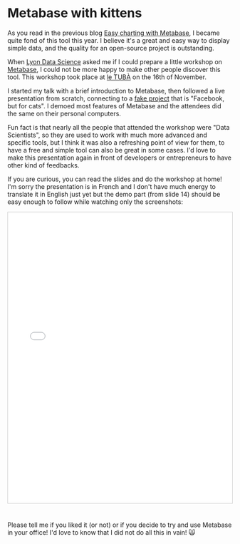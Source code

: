 # Metabase with kittens

As you read in the previous blog [Easy charting with Metabase](/easy-charting-with-metabase), I became quite fond of this tool this year. I believe it's a great and easy way to display simple data, and the quality for an open-source project is outstanding.

When [Lyon Data Science](http://www.lyondata.science/) asked me if I could prepare a little workshop on [Metabase](http://www.metabase.com/), I could not be more happy to make other people discover this tool. This workshop took place at [le TUBÀ](http://www.tuba-lyon.com/) on the 16th of November.

I started my talk with a brief introduction to Metabase, then followed a live presentation from scratch, connecting to a [fake project](https://github.com/tentacode/KittenLitter) that is "Facebook, but for cats". I demoed most features of Metabase and the attendees did the same on their personal computers.

Fun fact is that nearly all the people that attended the workshop were "Data Scientists", so they are used to work with much more advanced and specific tools, but I think it was also a refreshing point of view for them, to have a free and simple tool can also be great in some cases. I'd love to make this presentation again in front of developers or entrepreneurs to have other kind of feedbacks.

If you are curious, you can read the slides and do the workshop at home! I'm sorry the presentation is in French and I don't have much energy to translate it in English just yet but the demo part (from slide 14) should be easy enough to follow while watching only the screenshots:

<center><iframe src="//www.slideshare.net/slideshow/embed_code/key/epZNF8hFQYLaIv" width="820" height="653" frameborder="0" marginwidth="0" marginheight="0" scrolling="no" style="border:1px solid #CCC; border-width:1px; margin-bottom:25px; max-width: 100%;" allowfullscreen> </iframe></center>

Please tell me if you liked it (or not) or if you decide to try and use Metabase in your office! I'd love to know that I did not do all this in vain! 🙀
